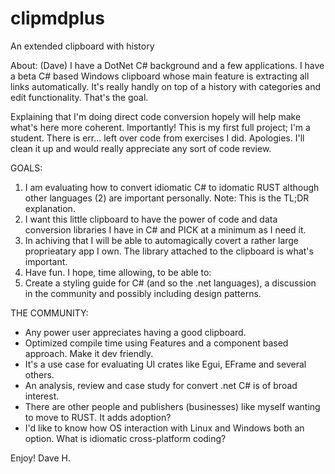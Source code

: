 # clipmdplus
An extended clipboard with history

About:
(Dave) I have a DotNet C# background and a few applications.
I have a beta C# based Windows clipboard whose main feature is extracting all links automatically.
It's really handly on top of a history with categories and edit functionality. That's the goal.

Explaining that I'm doing direct code conversion hopely will help make what's here more coherent.
Importantly! This is my first full project; I'm a student. There is err... left over code from exercises I did.
Apologies. I'll clean it up and would really appreciate any sort of code review.

GOALS:
1. I am evaluating how to convert idiomatic C# to idomatic RUST although other languages (2) are important personally.
Note: This is the TL;DR explanation.
2. I want this little clipboard to have the power of code and data conversion libraries I have in C# and PICK at a minimum as I need it.
3. In achiving that I will be able to automagically covert a rather large proprieatary app I own. The library attached to the clipboard is what's important.
4. Have fun. I hope, time allowing, to be able to:
5. Create a styling guide for C# (and so the .net languages), a discussion in the community and possibly including design patterns.


THE COMMUNITY:
* Any power user appreciates having a good clipboard.
* Optimized compile time using Features and a component based approach. Make it dev friendly.
* It's a use case for evaluating UI crates like Egui, EFrame and several others.
* An analysis, review and case study for convert .net C# is of broad interest.
* There are other people and publishers (businesses) like myself wanting to move to RUST. It adds adoption?
* I'd like to know how OS interaction with Linux and Windows both an option. What is idiomatic cross-platform coding?

Enjoy! Dave H.
